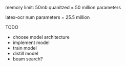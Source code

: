 memory limit: 50mb quanitzed = 50 million parameters

latex-ocr num parameters = 25.5 million

TODO

- choose model architecture
- implement model
- train model
- distill model
- beam search?
